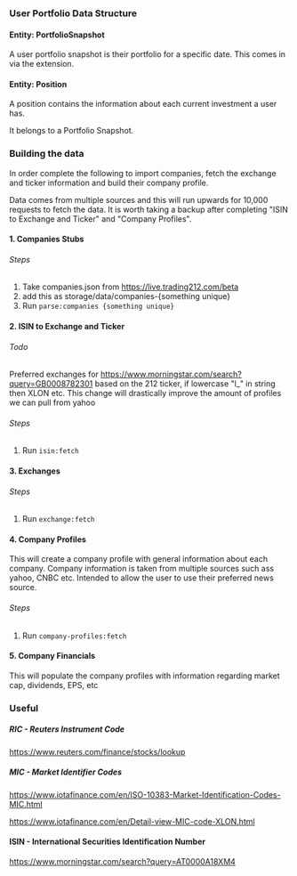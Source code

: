 ### User Portfolio Data Structure

#### Entity: PortfolioSnapshot 
A user portfolio snapshot is their portfolio for a specific date. This comes in via the extension.


#### Entity: Position
A position contains the information about each current investment a user has.

It belongs to a Portfolio Snapshot.


### Building the data

In order complete the following to import companies, fetch the exchange and ticker information and build their company profile.

Data comes from multiple sources and this will run upwards for 10,000 requests to fetch the data. It is worth taking a backup after completing "ISIN to Exchange and Ticker" and "Company Profiles".

#### 1. Companies Stubs
###### Steps
1. Take companies.json from https://live.trading212.com/beta
2. add this as storage/data/companies-{something unique}
3. Run `parse:companies {something unique}`

#### 2. ISIN to Exchange and Ticker
###### Todo
Preferred exchanges for https://www.morningstar.com/search?query=GB0008782301
based on the 212 ticker, if lowercase "l_" in string then XLON etc.
This change will drastically improve the amount of profiles we can pull from yahoo

###### Steps
1. Run `isin:fetch`

#### 3. Exchanges
###### Steps
1. Run `exchange:fetch`

#### 4. Company Profiles
This will create a company profile with general information about each company.
Company information is taken from multiple sources such ass yahoo, CNBC etc.
Intended to allow the user to use their preferred news source.
###### Steps
1. Run `company-profiles:fetch`

#### 5. Company Financials
This will populate the company profiles with information regarding market cap, dividends, EPS, etc





### Useful

##### RIC - Reuters Instrument Code 
https://www.reuters.com/finance/stocks/lookup

##### MIC - Market Identifier Codes
https://www.iotafinance.com/en/ISO-10383-Market-Identification-Codes-MIC.html

https://www.iotafinance.com/en/Detail-view-MIC-code-XLON.html

#### ISIN - International Securities Identification Number
https://www.morningstar.com/search?query=AT0000A18XM4


